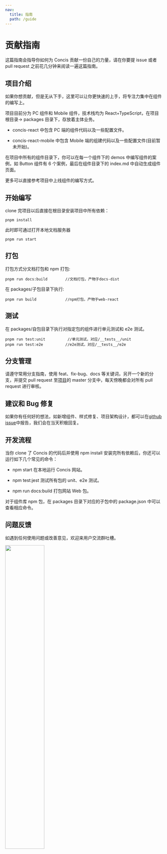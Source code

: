 ```yaml
---
nav:
  title: 指南
  path: /guide
---
```


# 贡献指南

这篇指南会指导你如何为 Concis 贡献一份自己的力量，请在你要提 issue 或者 pull request 之前花几分钟来阅读一遍这篇指南。

## 项目介绍

如果你想贡献，但是无从下手，这里可以让你更快速的上手，将专注力集中在组件的编写上。

项目目前分为 PC 组件和 Mobile 组件，技术栈均为 React+TypeScript，在项目根目录-> packages 目录下，存放着主体业务。

- concis-react 中包含 PC 端的组件代码以及一些配置文件。

- concis-react-mobile 中包含 Mobile 端的组建代码以及一些配置文件(目前暂未开始)。

在项目中所有的组件目录下，你可以在每一个组件下的 demos 中编写组件的案例，如 Button 组件有 6 个案例，最后在组件目录下的 index.md 中自动生成组件页面。

更多可以直接参考项目中上线组件的编写方式。

## 开始编写

clone 完项目以后直接在根目录安装项目中所有依赖：

```tsx pure
pnpm install
```

此时即可通过打开本地文档服务器

```tsx pure
pnpm run start
```

## 打包

打包方式分文档打包和 npm 打包:

```tsx pure
pnpm run docs:build        //文档打包，产物于docs-dist
```

在 packages/子包目录下执行:

```tsx pure
pnpm run build             //npm打包，产物于web-react
```

## 测试

在 packages/自包目录下执行对指定包的组件进行单元测试和 e2e 测试。

```tsx pure
pnpm run test:unit          //单元测试，对应/__tests__/unit
pnpm run test:e2e          //e2e测试，对应/__tests__/e2e
```

## 分支管理

请遵守常用分支指南，使用 feat、fix-bug、docs 等关键词，另开一个新的分支，并提交 pull request 至<a href="https://github.com/fengxinhhh/Concis">项目</a>的 master 分支中，每天傍晚都会对所有 pull request 进行审核。

## 建议和 Bug 修复

如果你有任何好的想法，如新增组件、样式修复、项目架构设计，都可以在<a href="https://github.com/fengxinhhh/Concis/issues">github issue</a>中报告，我们会在当天积极回复。

## 开发流程

当你 clone 了 Concis 的代码后并使用 npm install 安装完所有依赖后，你还可以运行如下几个常见的命令：

- npm start 在本地运行 Concis 网站。

- npm test:jest 测试所有包的 unit、e2e 测试。

- npm run docs:build 打包网站 Web 包。

对于组件库 npm 包，在 packages 目录下对应的子包中的 package.json 中可以查看相应命令。

## 问题反馈

如遇到任何使用问题或改善意见，欢迎来用户交流群吐槽。

<img src="http://concis.org.cn/images/wechat.group.jpg" width="50%" />

